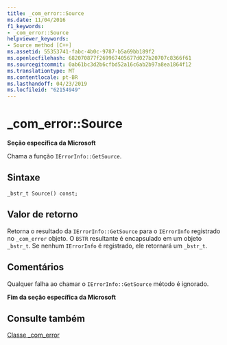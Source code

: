 ```yaml
---
title: _com_error::Source
ms.date: 11/04/2016
f1_keywords:
- _com_error::Source
helpviewer_keywords:
- Source method [C++]
ms.assetid: 55353741-fabc-4b0c-9787-b5a69bb189f2
ms.openlocfilehash: 682070877f269967405677d027b20707c8366f61
ms.sourcegitcommit: 0ab61bc3d2b6cfbd52a16c6ab2b97a8ea1864f12
ms.translationtype: MT
ms.contentlocale: pt-BR
ms.lasthandoff: 04/23/2019
ms.locfileid: "62154949"
---
```

# <a name="comerrorsource"></a>_com_error::Source

**Seção específica da Microsoft**

Chama a função `IErrorInfo::GetSource`.

## <a name="syntax"></a>Sintaxe

```
_bstr_t Source() const;
```

## <a name="return-value"></a>Valor de retorno

Retorna o resultado da `IErrorInfo::GetSource` para o `IErrorInfo` registrado no `_com_error` objeto. O `BSTR` resultante é encapsulado em um objeto `_bstr_t`. Se nenhum `IErrorInfo` é registrado, ele retornará um `_bstr_t`.

## <a name="remarks"></a>Comentários

Qualquer falha ao chamar o `IErrorInfo::GetSource` método é ignorado.

**Fim da seção específica da Microsoft**

## <a name="see-also"></a>Consulte também

[Classe _com_error](../cpp/com-error-class.md)
